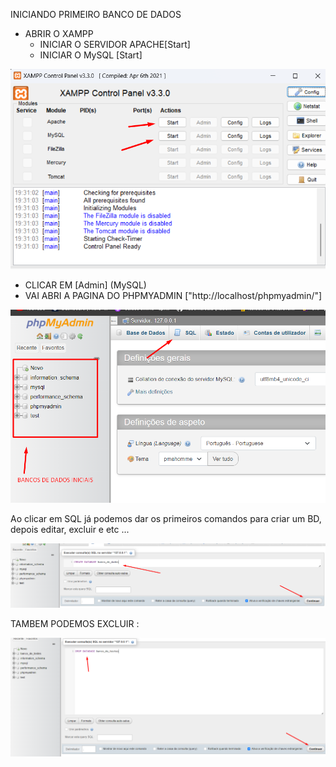 INICIANDO PRIMEIRO BANCO DE DADOS


- ABRIR O XAMPP
    - INICIAR O SERVIDOR APACHE[Start]
    - INICIAR O MySQL [Start]

![XAMPP_INIT](../img/XAMPP%20init.png)



- CLICAR EM [Admin] (MySQL)
- VAI ABRI A PAGINA DO PHPMYADMIN ["http://localhost/phpmyadmin/"]

![phpMyAdmin](../img/PHPMYADMIN.png)

Ao clicar em SQL já podemos dar os primeiros comandos para criar um BD, depois editar, excluir e etc ...

![BDTESTCREATE](../img/CREATEBDTEST.png)

TAMBEM PODEMOS EXCLUIR :

![DROPBDTEST](../img/dropbancotest.png)